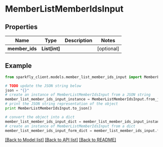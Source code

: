 # MemberListMemberIdsInput


## Properties
Name | Type | Description | Notes
------------ | ------------- | ------------- | -------------
**member_ids** | **List[int]** |  | [optional] 

## Example

```python
from sparkfly_client.models.member_list_member_ids_input import MemberListMemberIdsInput

# TODO update the JSON string below
json = "{}"
# create an instance of MemberListMemberIdsInput from a JSON string
member_list_member_ids_input_instance = MemberListMemberIdsInput.from_json(json)
# print the JSON string representation of the object
print MemberListMemberIdsInput.to_json()

# convert the object into a dict
member_list_member_ids_input_dict = member_list_member_ids_input_instance.to_dict()
# create an instance of MemberListMemberIdsInput from a dict
member_list_member_ids_input_form_dict = member_list_member_ids_input.from_dict(member_list_member_ids_input_dict)
```
[[Back to Model list]](../README.md#documentation-for-models) [[Back to API list]](../README.md#documentation-for-api-endpoints) [[Back to README]](../README.md)


